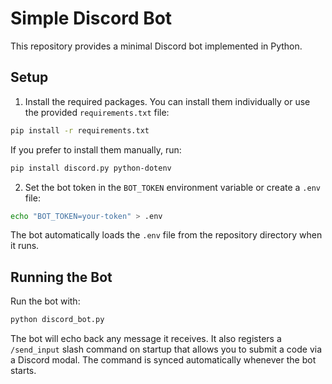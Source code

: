 # Simple Discord Bot

This repository provides a minimal Discord bot implemented in Python.

## Setup

1. Install the required packages. You can install them individually or use the
   provided `requirements.txt` file:

```bash
pip install -r requirements.txt
```

If you prefer to install them manually, run:

```bash
pip install discord.py python-dotenv
```

2. Set the bot token in the `BOT_TOKEN` environment variable or create a `.env` file:

```bash
echo "BOT_TOKEN=your-token" > .env
```

The bot automatically loads the `.env` file from the repository directory when it runs.

## Running the Bot

Run the bot with:

```bash
python discord_bot.py
```

The bot will echo back any message it receives.
It also registers a `/send_input` slash command on startup that allows you to
submit a code via a Discord modal. The command is synced automatically whenever
the bot starts.
